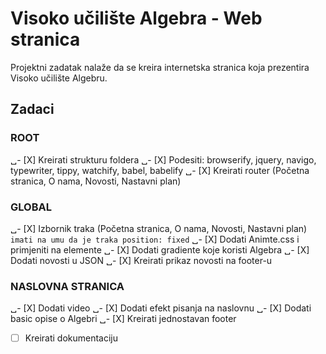# Visoko učilište Algebra - Web stranica

Projektni zadatak nalaže da se kreira internetska stranica koja prezentira Visoko učilište Algebru.

## Zadaci

### ROOT
␣- [X] Kreirati strukturu foldera
␣- [X] Podesiti: browserify, jquery, navigo, typewriter, tippy, watchify, babel, babelify
␣- [X] Kreirati router (Početna stranica, O nama, Novosti, Nastavni plan)

### GLOBAL
␣- [X] Izbornik traka (Početna stranica, O nama, Novosti, Nastavni plan) `imati na umu da je traka position: fixed`
␣- [X] Dodati Animte.css i primjeniti na elemente
␣- [X] Dodati gradiente koje koristi Algebra
␣- [X] Dodati novosti u JSON
␣- [X] Kreirati prikaz novosti na footer-u

### NASLOVNA STRANICA
␣- [X] Dodati video
␣- [X] Dodati efekt pisanja na naslovnu
␣- [X] Dodati basic opise o Algebri
␣- [X] Kreirati jednostavan footer
- [ ] Kreirati dokumentaciju

